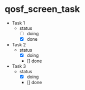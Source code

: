 # qosf_screen_task  
- Task 1
    - status
        - [ ] doing
        - [x] done
- Task 2
    - status
        - [x] doing
        - [] done
- Task 3
    - status
        - [x] doing
        - [] done